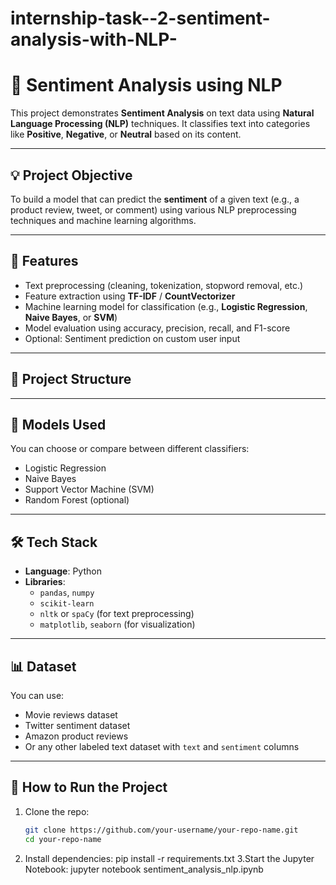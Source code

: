 # internship-task--2-sentiment-analysis-with-NLP-
# 🧠 Sentiment Analysis using NLP

This project demonstrates **Sentiment Analysis** on text data using **Natural Language Processing (NLP)** techniques. It classifies text into categories like **Positive**, **Negative**, or **Neutral** based on its content.

---

## 💡 Project Objective

To build a model that can predict the **sentiment** of a given text (e.g., a product review, tweet, or comment) using various NLP preprocessing techniques and machine learning algorithms.

---

## 🧾 Features

- Text preprocessing (cleaning, tokenization, stopword removal, etc.)
- Feature extraction using **TF-IDF** / **CountVectorizer**
- Machine learning model for classification (e.g., **Logistic Regression**, **Naive Bayes**, or **SVM**)
- Model evaluation using accuracy, precision, recall, and F1-score
- Optional: Sentiment prediction on custom user input

---

## 📁 Project Structure


---

## 🧠 Models Used

You can choose or compare between different classifiers:
- Logistic Regression
- Naive Bayes
- Support Vector Machine (SVM)
- Random Forest (optional)

---

## 🛠️ Tech Stack

- **Language**: Python
- **Libraries**:
  - `pandas`, `numpy`
  - `scikit-learn`
  - `nltk` or `spaCy` (for text preprocessing)
  - `matplotlib`, `seaborn` (for visualization)

---

## 📊 Dataset

You can use:
- Movie reviews dataset
- Twitter sentiment dataset
- Amazon product reviews
- Or any other labeled text dataset with `text` and `sentiment` columns

---

## 🚀 How to Run the Project

1. Clone the repo:
   ```bash
   git clone https://github.com/your-username/your-repo-name.git
   cd your-repo-name
2. Install dependencies:
      pip install -r requirements.txt
3.Start the Jupyter Notebook:
       jupyter notebook sentiment_analysis_nlp.ipynb

